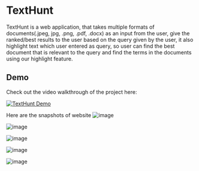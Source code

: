 # TextHunt
TextHunt is a web application, that takes multiple formats of documents(.jpeg, jpg, .png, .pdf, .docx) as an input from the user, give the ranked/best results to the user based on the query given by the user, it also highlight text which user entered as query, so user can find the best document that is relevant to the query and find the terms in the documents using our highlight feature.    

## Demo

Check out the video walkthrough of the project here:

[![TextHunt Demo](https://img.youtube.com/vi/uUAnpsVs7a8/0.jpg)](https://youtu.be/uUAnpsVs7a8)

Here are the snapshots of website
![image](https://github.com/user-attachments/assets/f668d774-961b-4fd9-855e-d8f297abac06)

![image](https://github.com/user-attachments/assets/39a43e0b-b4a1-4011-9b83-c7c4cdb85cbc)

![image](https://github.com/user-attachments/assets/75d8fddc-ed9c-4a5f-8cd2-4de703378f9f)

![image](https://github.com/user-attachments/assets/d37a43b2-c285-4b49-8d92-b9bf2191348e)

![image](https://github.com/user-attachments/assets/8ca95937-32bd-4c77-ba88-d4ac30c6e3f7)

